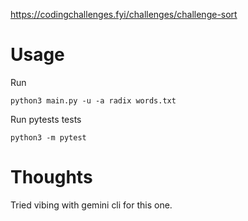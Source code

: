 https://codingchallenges.fyi/challenges/challenge-sort

# Usage
Run
```
python3 main.py -u -a radix words.txt 
```
Run pytests tests
```
python3 -m pytest
```
# Thoughts
Tried vibing with gemini cli for this one.